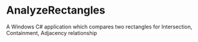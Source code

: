 # AnalyzeRectangles
A Windows C# application which compares two rectangles for Intersection, Containment, Adjacency relationship
